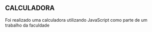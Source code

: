 ## CALCULADORA


Foi realizado uma calculadora utilizando JavaScript como parte de um trabalho da faculdade
